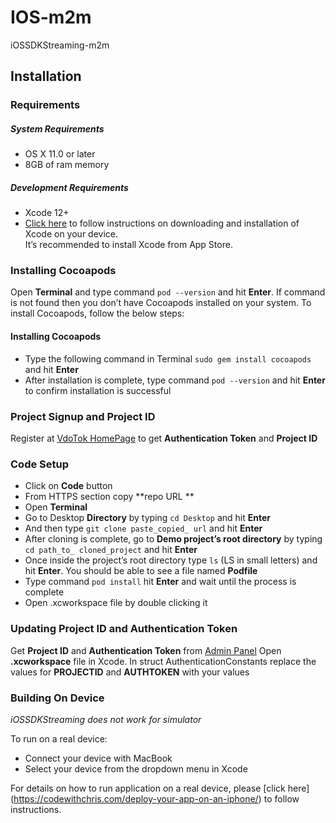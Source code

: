 # IOS-m2m
iOSSDKStreaming-m2m

## Installation

### Requirements
##### System Requirements
* OS X 11.0 or later
* 8GB of ram memory
   
##### Development Requirements
* Xcode 12+
* [Click here](https://www.freecodecamp.org/news/how-to-download-and-install-xcode/) to follow instructions on downloading and installation of Xcode on your device.    
It’s recommended to install Xcode from App Store.


### Installing Cocoapods
Open **Terminal** and type command `pod --version` and hit **Enter**. 
If command is not found then you don’t have Cocoapods installed on your system. To install Cocoapods, follow the below steps:
#### Installing Cocoapods

* Type the following command in Terminal `sudo gem install cocoapods` and hit **Enter**
* After installation is complete, type command `pod --version` and hit **Enter** to confirm installation is successful

### Project Signup and Project ID
Register at [VdoTok HomePage](https://vdotok.com) to get **Authentication Token** and **Project ID**

### Code Setup
*	Click on **Code** button 
*	From HTTPS section copy **repo URL **
*	Open **Terminal**
*	Go to Desktop **Directory** by typing `cd Desktop` and hit **Enter**
*	And then type `git clone paste_copied_ url` and hit **Enter**
*	After cloning is complete, go to **Demo project’s root directory** by typing `cd path_to_ cloned_project` and hit **Enter**
*	Once inside the project’s root directory type `ls` (LS in small letters) and hit **Enter**. You should be able to see a file named **Podfile**
*	Type command `pod install` hit **Enter** and wait until the process is complete
*	Open .xcworkspace file by double clicking it

### Updating  Project ID and Authentication Token
Get **Project ID** and **Authentication Token** from [Admin Panel](https://userpanel.vdotok.com/login)
Open **.xcworkspace** file in Xcode.
In struct AuthenticationConstants replace the values for **PROJECTID**  and **AUTHTOKEN** with your values


### Building On Device
*iOSSDKStreaming does not work for simulator*

To run on a real device:
* Connect your device with MacBook
* Select your device from the dropdown menu in Xcode

For details on how to run application on a real device, please [click here] (https://codewithchris.com/deploy-your-app-on-an-iphone/) to follow instructions. 

	     
